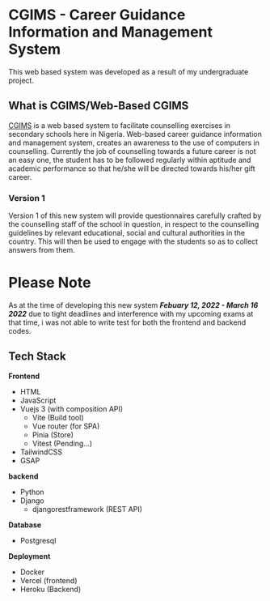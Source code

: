 # CGIMS - Career Guidance Information and Management System

This web based system was developed as a result of my undergraduate project.

## What is CGIMS/Web-Based CGIMS

[CGIMS](https://cgims.vercel.app/) is a web based system to facilitate counselling exercises in secondary schools here in Nigeria.
Web-based career guidance information and management system, creates an awareness to the use of computers in counselling. Currently the job of counselling towards a future career is not an easy one, the student has to be followed regularly within aptitude and academic performance so that he/she will be directed towards his/her gift career.


### Version 1

Version 1 of this new system will provide questionnaires carefully crafted by the counselling staff of the school in question, in respect to the counselling guidelines by relevant educational, social and cultural authorities in the country. This will then be used to engage with the students so as to collect answers from them.


# Please Note

As at the time of developing this new system **_Febuary 12, 2022 - March 16 2022_** due to tight deadlines and interference with my upcoming exams at that time, i was not able to write test for both the frontend and backend codes.


## Tech Stack

**Frontend**
* HTML
* JavaScript
* Vuejs 3 (with composition API)
    * Vite (Build tool)
    * Vue router (for SPA)
    * Pinia (Store)
    * Vitest (Pending...)
* TailwindCSS
* GSAP

**backend**
* Python
* Django
    * djangorestframework (REST API)

**Database**
* Postgresql

**Deployment**
* Docker
* Vercel (frontend)
* Heroku (Backend)

#